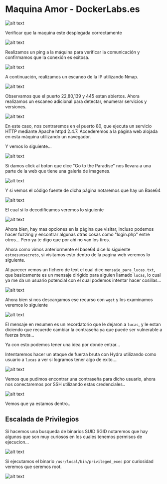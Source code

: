 # Maquina Amor - DockerLabs.es

![alt text](ImagenesMaquinaParadise/image.png)

Verificar que la maquina este desplegada correctamente

![alt text](ImagenesMaquinaParadise/image-1.png)

Realizamos un ping a la máquina para verificar la comunicación y confirmamos que la conexión es exitosa.

![alt text](ImagenesMaquinaParadise/image-2.png)

A continuación, realizamos un escaneo de la IP utilizando Nmap.

![alt text](ImagenesMaquinaParadise/image-3.png)

Observamos que el puerto 22,80,139 y 445 estan abiertos. Ahora realizamos un escaneo adicional para detectar, enumerar servicios y versiones.

![alt text](ImagenesMaquinaParadise/image-4.png)

En este caso, nos centraremos en el puerto 80, que ejecuta un servicio HTTP mediante Apache httpd 2.4.7. Accederemos a la página web alojada en esta máquina utilizando un navegador.

Y vemos lo siguiente...

![alt text](ImagenesMaquinaParadise/image-5.png)

Si damos click al boton que dice "Go to the Paradise" nos llevara a una parte de la web que tiene una galeria de imagenes.

![alt text](ImagenesMaquinaParadise/image-6.png)

Y si vemos el código fuente de dicha página notaremos que hay un Base64

![alt text](ImagenesMaquinaParadise/image-7.png)

El cual si lo decodificamos veremos lo siguiente

![alt text](ImagenesMaquinaParadise/image-8.png)

Ahora bien, hay mas opciones en la página que visitar, incluso podemos hacer fuzzing y encontrar algunas otras cosas como "login.php" entre otros... Pero ya te digo que por ahi no van los tiros.

Ahora como vimos anteriormente el base64 dice lo siguiente `estoesunsecreto`, si visitamos esto dentro de la pagina web veremos lo siguiente.

Al parecer vemos un fichero de text el cual dice `mensaje_para_lucas.txt`, que basicamente es un mensaje dirigido para alguien llamado `lucas`, lo cual ya me da un usuario potencial con el cual podemos intentar hacer cosillas...

![alt text](ImagenesMaquinaParadise/image-9.png)

Ahora bien si nos descargamos ese recurso con `wget` y los examinamos veremos lo siguiente

![alt text](ImagenesMaquinaParadise/image-10.png)

El mensaje en resumen es un recordatorio que le dejaron a `lucas`, y le estan diciendo que recuerde cambiar la contraseña ya que puede ser vulnerable a fuerza bruta...

Ya con esto podemos tener una idea por donde entrar...

Intentaremos hacer un ataque de fuerza bruta con Hydra utilizando como usuario a `lucas` a ver si logramos tener algo de exito....

![alt text](ImagenesMaquinaParadise/image-11.png)

Vemos que pudimos encontrar una contraseña para dicho usuario, ahora nos conectaremos por SSH utilizando estas credenciales..

![alt text](ImagenesMaquinaParadise/image-12.png)

Vemos que ya estamos dentro..

## Escalada de Privilegios

Si hacemos una busqueda de binarios SUID SGID notaremos que hay algunos que son muy curiosos en los cuales tenemos permisos de ejecucion...

![alt text](ImagenesMaquinaParadise/image-17.png)

Si ejecutamos el binario `/usr/local/bin/privileged_exec` por curiosidad veremos que seremos root.

![alt text](ImagenesMaquinaParadise/image-18.png)
